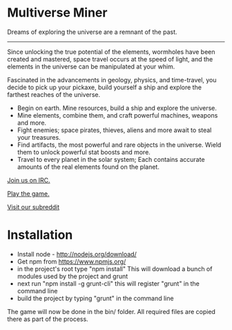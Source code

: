 Multiverse Miner
================

Dreams of exploring the universe are a remnant of the past.
___


Since unlocking the true potential of the elements, wormholes have been created and mastered, space travel occurs at the speed of light, and the elements in the universe can be manipulated at your whim.

Fascinated in the advancements in geology, physics, and time-travel, you decide to pick up your pickaxe, build yourself a ship and explore the farthest reaches of the universe.

* Begin on earth. Mine resources, build a ship and explore the universe.
* Mine elements, combine them, and craft powerful machines, weapons and more.
* Fight enemies; space pirates, thieves, aliens and more await to steal your treasures.
* Find artifacts, the most powerful and rare objects in the universe. Wield them to unlock powerful stat boosts and more.
* Travel to every planet in the solar system; Each contains accurate amounts of the real elements found on the planet. 


[Join us on IRC.](http://webchat.freenode.net?channels=%23multiverseminer&uio=d4)

[Play the game.](http://multiverseminer.com)

[Visit our subreddit](http://reddit.com/r/multiverseminer)



Installation
================

- Install node - http://nodejs.org/download/
- Get npm from https://www.npmjs.org/
- in the project's root type "npm install"
  This will download a bunch of modules used by the project and grunt
- next run "npm install -g grunt-cli" this will register "grunt" in the command line
- build the project by typing "grunt" in the command line

The game will now be done in the bin/ folder. All required files are copied there as part of the process.